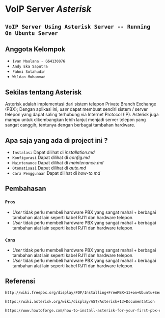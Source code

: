 # VoIP Server *Asterisk*

## `VoIP Server Using Asterisk Server -- Running On Ubuntu Server`

## Anggota Kelompok
- `Ivan Maulana - G64130076`
- `Andy Eka Saputra`
- `Fahmi Solahudin`
- `Wildan Muhammad`

## Sekilas tentang Asterisk

Asterisk adalah implementasi dari sistem telepon Private Branch Exchange (PBX);
Dengan aplikasi ini, *user* dapat membuat sendiri sistem / server telepon yang dapat saling terhubung
via Internet Protocol (IP).
Asterisk juga mampu untuk dikembangkan lebih lanjut menjadi server telepon yang sangat canggih,
tentunya dengan berbagai tambahan hardware.

## Apa saja yang ada di project ini ?
- `Instalasi` Dapat dilihat di *installation.md*
- `Konfigurasi` Dapat dilihat di *config.md*
- `Maintenance` Dapat dilihat di *maintenance.md*
- `Otomatisasi` Dapat dilihat di *auto.md*
- `Cara Penggunaan` Dapat dilihat di *how-to.md*


## Pembahasan

### `Pros`
- *User* tidak perlu membeli hardware PBX yang sangat mahal + berbagai tambahan alat lain seperti kabel RJ11 dan hardware telepon.
- *User* tidak perlu membeli hardware PBX yang sangat mahal + berbagai tambahan alat lain seperti kabel RJ11 dan hardware telepon.

### `Cons`
- *User* tidak perlu membeli hardware PBX yang sangat mahal + berbagai tambahan alat lain seperti kabel RJ11 dan hardware telepon.
- *User* tidak perlu membeli hardware PBX yang sangat mahal + berbagai tambahan alat lain seperti kabel RJ11 dan hardware telepon.

## Referensi
```bash
http://wiki.freepbx.org/display/FOP/Installing+FreePBX+13+on+Ubuntu+Server+14.04.2+LTS
```
```bash
https://wiki.asterisk.org/wiki/display/AST/Asterisk+13+Documentation
```
```bash
https://www.howtoforge.com/how-to-install-asterisk-for-your-first-pbx-solution
```
